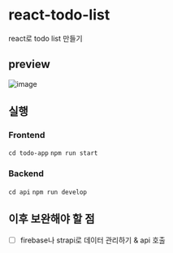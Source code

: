# react-todo-list
react로 todo list 만들기 
## preview
![image](https://user-images.githubusercontent.com/26318691/119004295-6476bb80-b9c9-11eb-87da-4fef6a37efea.png)

## 실행

### Frontend
 `cd todo-app`
 `npm run start`

### Backend
`cd api`
`npm run develop`

## 이후 보완해야 할 점
- [ ] firebase나 strapi로 데이터 관리하기 & api 호출
